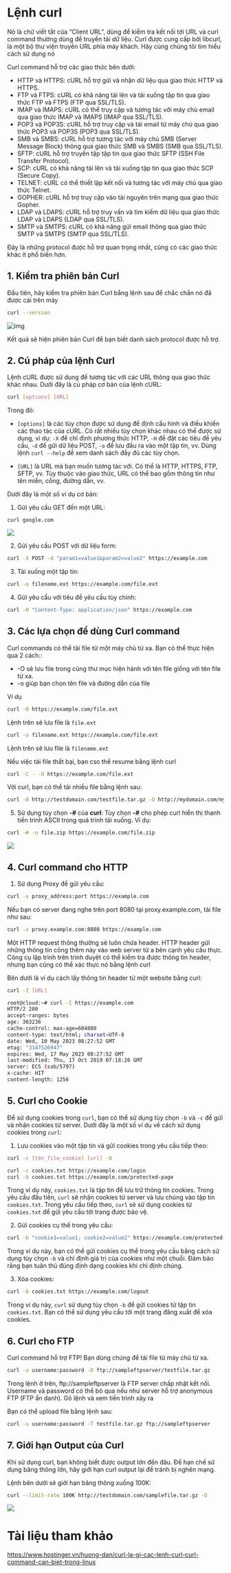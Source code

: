 # Lệnh curl 

Nó là chữ viết tắt của “Client URL”, dùng để kiểm tra kết nối tới URL và curl command thường dùng để truyền tải dữ liệu. Curl được cung cấp bởi libcurl, là một bộ thư viện truyền URL phía máy khách. Hãy cùng chúng tôi tìm hiểu cách sử dụng nó

Curl command hỗ trợ các giao thức bên dưới:

- HTTP và HTTPS: cURL hỗ trợ gửi và nhận dữ liệu qua giao thức HTTP và HTTPS.
- FTP và FTPS: cURL có khả năng tải lên và tải xuống tập tin qua giao thức FTP và FTPS (FTP qua SSL/TLS).
- IMAP và IMAPS: cURL có thể truy cập và tương tác với máy chủ email qua giao thức IMAP và IMAPS (IMAP qua SSL/TLS).
- POP3 và POP3S:  cURL hỗ trợ truy cập và tải email từ máy chủ qua giao thức POP3 và POP3S (POP3 qua SSL/TLS).
- SMB và SMBS: cURL hỗ trợ tương tác với máy chủ SMB (Server Message Block) thông qua giao thức SMB và SMBS (SMB qua SSL/TLS).
- SFTP: cURL hỗ trợ truyền tập tập tin qua giao thức SFTP (SSH File Transfer Protocol).
- SCP: cURL có khả năng tải lên và tải xuống tập tin qua giao thức SCP (Secure Copy).
- TELNET: cURL có thể thiết lập kết nối và tương tác với máy chủ qua giao thức Telnet.
- GOPHER: cURL hỗ trợ truy cập vào tài nguyên trên mạng qua giao thức Gopher.
- LDAP và LDAPS: cURL hỗ trợ truy vấn và tìm kiếm dữ liệu qua giao thức LDAP và LDAPS (LDAP qua SSL/TLS).
- SMTP và SMTPS: cURL có khả năng gửi email thông qua giao thức SMTP và SMTPS (SMTP qua SSL/TLS).

Đây là những protocol được hỗ trợ quan trọng nhất, cũng có các giao thức khác ít phổ biến hơn.

## 1. Kiểm tra phiên bản Curl

Đầu tiên, hãy kiểm tra phiên bản Curl bằng lệnh sau để chắc chắn nó đã được cài trên máy

```sh
curl --version
```

![img](../img/curl1.png)

Kết quả sẽ hiện phiên bản Curl để bạn biết danh sách protocol được hỗ trợ.

## 2. Cú pháp của lệnh Curl

Lệnh cURL được sử dụng để tương tác với các URL thông qua giao thức khác nhau. Dưới đây là cú pháp cơ bản của lệnh cURL:

```sh
curl [options] [URL]
```

Trong đó:

- `[options]` là các tùy chọn được sử dụng để định cấu hình và điều khiển các thao tác của cURL. Có rất nhiều tùy chọn khác nhau có thể được sử dụng, ví dụ: `-X` để chỉ định phương thức HTTP, `-H` để đặt các tiêu đề yêu cầu, `-d` để gửi dữ liệu POST, `-o` để lưu đầu ra vào một tập tin, vv. Dùng lệnh `curl --help` để xem danh sách đầy đủ các tùy chọn.

- `[URL]` là URL mà bạn muốn tương tác với. Có thể là HTTP, HTTPS, FTP, SFTP, vv. Tùy thuộc vào giao thức, URL có thể bao gồm thông tin như tên miền, cổng, đường dẫn, vv.

Dưới đây là một số ví dụ cơ bản:

1. Gửi yêu cầu GET đến một URL:
```
curl google.com
```

![](../img/curl2.png)

2. Gửi yêu cầu POST với dữ liệu form:
```sh
curl -X POST -d "param1=value1&param2=value2" https://example.com
```

3. Tải xuống một tập tin:
```sh
curl -o filename.ext https://example.com/file.ext
```

4. Gửi yêu cầu với tiêu đề yêu cầu tùy chỉnh:
```sh
curl -H "Content-Type: application/json" https://example.com
```
## 3. Các lựa chọn để dùng Curl command

Curl commands có thể tải file từ một máy chủ từ xa. Bạn có thể thực hiện qua 2 cách::

- -O sẽ lưu file trong cùng thư mục hiện hành với tên file giống với tên file từ xa.
- -o giúp bạn chọn tên file và đường dẫn của file

Ví dụ

```sh
curl -O https://example.com/file.ext
```
Lệnh trên sẽ lưu file là `file.ext`

```sh
curl -o filename.ext https://example.com/file.ext
```

Lệnh trên sẽ lưu file là `filename.ext`

Nếu việc tải file thất bại, bạn cso thể resume bằng lệnh curl

```sh
curl -C - -O https://example.com/file.ext
```

Với curl, bạn có thể tải nhiều file bằng lệnh sau:

```sh
curl -O http://testdomain.com/testfile.tar.gz -O http://mydomain.com/myfile.tar.gz
```

5. Sử dụng tùy chọn **-#** của **curl**: Tùy chọn **-#** cho phép curl hiển thị thanh tiến trình ASCII trong quá trình tải xuống. Ví dụ:

```sh
curl -# -o file.zip https://example.com/file.zip
```
![](../img/curl3.png)

## 4. Curl command cho HTTP

1. Sử dụng Proxy để gửi yêu cầu:
```sh
curl -x proxy_address:port https://example.com
```

Nếu bạn có server đang nghe trên port 8080 tại proxy.example.com, tải file như sau:
```sh
curl -x proxy.example.com:8080 https://example.com
```

Một HTTP request thông thường sẽ luôn chứa header. HTTP header gửi những thông tin công thêm này vào web server từ a bên cạnh yêu cầu thực. Công cụ lập trình trên trình duyệt có thể kiểm tra được thông tin header, nhưng bạn cũng có thể xác thực nó bằng lệnh curl

Bên dưới là ví dụ cách lấy thông tin header từ một website bằng curl:

```sh
curl -I [URL]
```
```sh
root@cloud:~# curl -I https://example.com
HTTP/2 200
accept-ranges: bytes
age: 363236
cache-control: max-age=604800
content-type: text/html; charset=UTF-8
date: Wed, 10 May 2023 08:27:52 GMT
etag: "3147526947"
expires: Wed, 17 May 2023 08:27:52 GMT
last-modified: Thu, 17 Oct 2019 07:18:26 GMT
server: ECS (sab/5797)
x-cache: HIT
content-length: 1256
```

## 5. Curl cho Cookie

Để sử dụng cookies trong `curl`, bạn có thể sử dụng tùy chọn `-b` và `-c` để gửi và nhận cookies từ server.
Dưới đây là một số ví dụ về cách sử dụng cookies trong `curl`:

1. Lưu cookies vào một tập tin và gửi cookies trong yêu cầu tiếp theo:
```sh
curl -c [tên_file_cookie] [url] -O
```
```sh
curl -c cookies.txt https://example.com/login 
curl -b cookies.txt https://example.com/protected-page
```

Trong ví dụ này, `cookies.txt` là tập tin để lưu trữ thông tin cookies. Trong yêu cầu đầu tiên, `curl` sẽ nhận cookies từ server và lưu chúng vào tập tin `cookies.txt`. Trong yêu cầu tiếp theo, `curl` sẽ sử dụng cookies từ `cookies.txt` để gửi yêu cầu tới trang được bảo vệ.

2. Gửi cookies cụ thể trong yêu cầu:

```sh
curl -b "cookie1=value1; cookie2=value2" https://example.com/protected-page
```

Trong ví dụ này, bạn có thể gửi cookies cụ thể trong yêu cầu bằng cách sử dụng tùy chọn `-b` và chỉ định giá trị của cookies như một chuỗi. Đảm bảo rằng bạn tuân thủ đúng định dạng cookies khi chỉ định chúng.

3. Xóa cookies:

```sh
curl -b cookies.txt https://example.com/logout
```

Trong ví dụ này, `curl` sử dụng tùy chọn `-b` để gửi cookies từ tập tin `cookies.txt`. Bạn có thể sử dụng yêu cầu tới một trang đăng xuất để xóa cookies.

## 6. Curl cho FTP

Curl command hỗ trợ FTP! Bạn dùng chúng để tải file từ máy chủ từ xa.

```sh
curl -u username:password -O ftp://sampleftpserver/testfile.tar.gz
```
Trong lệnh ở trên, ftp://sampleftpserver là FTP server chấp nhật kết nối. Username và password có thể bỏ qua nếu như server hỗ trợ anonymous FTP (FTP ẩn danh). Gõ lệnh và xem tiến trình xảy ra

Bạn có thể upload file bằng lệnh sau:

```sh
curl -u username:password -T testfile.tar.gz ftp://sampleftpserver
```

## 7. Giới hạn Output của Curl 

Khi sử dụng curl, bạn không biết được output lớn đến đâu. Để hạn chế sử dụng băng thông lớn, hãy giới hạn curl output lại để tránh bị nghẽn mạng.

Lệnh bên dưới sẽ giới hạn băng thông xuống 100K:

```sh
curl --limit-rate 100K http://testdomain.com/samplefile.tar.gz -O
```

![](../img/curl4.png)

# Tài liệu tham khảo

https://www.hostinger.vn/huong-dan/curl-la-gi-cac-lenh-curl-curl-command-can-biet-trong-linux





